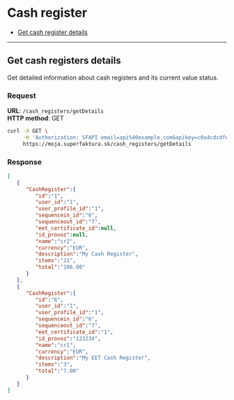 # Cash register

- [Get cash register details](#get-cash-registers-details)

- - - - - - - - - - - - - - - - - - - - - - - - - - - - - - - - - - - - - - - - - - - - - - - - -

## Get cash registers details

Get detailed information about cash registers and its current value status.

### Request

**URL**: `/cash_registers/getDetails`  
**HTTP method**: GET  


```sh
curl -X GET \
     -H 'Authorization: SFAPI email=api%40example.com&apikey=c0a4cdcdfe98ca660942d60cf7896de6&company_id=26321' \
     https://moja.superfaktura.sk/cash_registers/getDetails
```

### Response

```json
[
   {
      "CashRegister":{
         "id":"1",
         "user_id":"1",
         "user_profile_id":"1",
         "sequencein_id":"6",
         "sequenceout_id":"7",
         "eet_certificate_id":null,
         "id_provoz":null,
         "name":"cr2",
         "currency":"EUR",
         "description":"My Cash Register",
         "items":"21",
         "total":"106.00"
      }
   },
   {
      "CashRegister":{
         "id":"6",
         "user_id":"1",
         "user_profile_id":"1",
         "sequencein_id":"6",
         "sequenceout_id":"7",
         "eet_certificate_id":"1",
         "id_provoz":"123234",
         "name":"cr1",
         "currency":"EUR",
         "description":"My EET Cash Register",
         "items":"3",
         "total":"7.00"
      }
   }
]
```